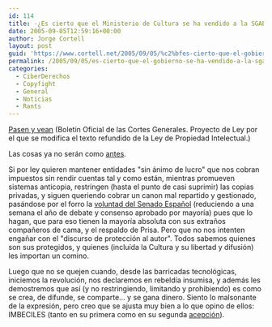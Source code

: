 ```yaml
---
id: 114
title: -¿Es cierto que el Ministerio de Cultura se ha vendido a la SGAE?
date: 2005-09-05T12:59:16+00:00
author: Jorge Cortell
layout: post
guid: 'https://www.cortell.net/2005/09/05/%c2%bfes-cierto-que-el-gobierno-se-ha-vendido-a-la-sgae/'
permalink: /2005/09/05/es-cierto-que-el-gobierno-se-ha-vendido-a-la-sgae/
categories:
  - CiberDerechos
  - Copyfight
  - General
  - Noticias
  - Rants
---
```

[Pasen y vean](https://www.congreso.es/public_oficiales/L8/CONG/BOCG/A/A_044-01.PDF) (Boletin Oficial de las Cortes Generales. Proyecto de Ley por el que se modifica el texto refundido de la Ley de Propiedad Intelectual.)

Las cosas ya no serán como [antes](https://www.internautas.org/html/2565.html).

Si por ley quieren mantener entidades "sin ánimo de lucro" que nos cobran impuestos sin rendir cuentas tal y como están, mientras promueven sistemas anticopia, restringen (hasta el punto de casi suprimir) las copias privadas, y siguen queriendo cobrar un canon mal repartido y gestionado, pasándose por el forro la [voluntad del Senado Español](https://www.juantomas.net/?p=165) (reduciendo a una semana el año de debate y consenso aprobado por mayorí­a) pues que lo hagan, que para eso tienen la mayorí­a absoluta con sus extraños compañeros de cama, y el respaldo de Prisa. Pero que no nos intenten engañar con el "discurso de protección al autor". Todos sabemos quienes son sus protegidos, y quienes (incluí­da la Cultura y su libertad y difusión) les importan un comino.

Luego que no se quejen cuando, desde las barricadas tecnológicas, iniciemos la revolución, nos declaremos en rebeldí­a insumisa, y además les demostremos que así­ (y no restringiendo, limitando y prohibiendo) es como se crea, de difunde, se comparte... y se gana dinero. Siento lo malsonante de la expresión, pero creo que se ajusta muy bien a lo que opino de ellos: IMBECILES (tanto en su primera como en su segunda [acepción](https://buscon.rae.es/draeI/SrvltGUIBusUsual?LEMA=imbécil&TIPO_HTML=2&FORMATO=ampliado&sourceid=mozilla-search)).